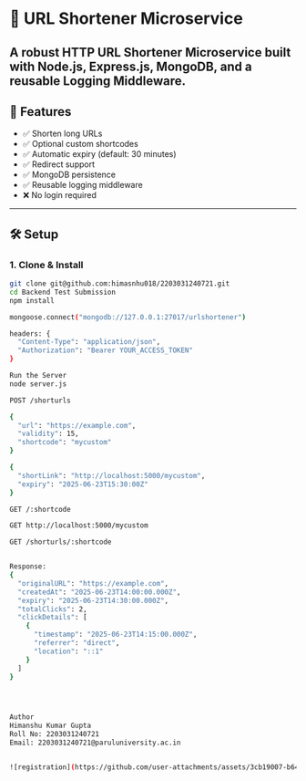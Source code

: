 # 🔗 URL Shortener Microservice

A robust HTTP URL Shortener Microservice built with **Node.js**, **Express.js**, **MongoDB**, and a reusable **Logging Middleware**.
---

## 🧩 Features

- ✅ Shorten long URLs
- ✅ Optional custom shortcodes
- ✅ Automatic expiry (default: 30 minutes)
- ✅ Redirect support
- ✅ MongoDB persistence
- ✅ Reusable logging middleware
- ❌ No login required

---


## 🛠️ Setup

### 1. Clone & Install

```bash
git clone git@github.com:himasnhu018/2203031240721.git
cd Backend Test Submission
npm install

mongoose.connect("mongodb://127.0.0.1:27017/urlshortener")

headers: {
  "Content-Type": "application/json",
  "Authorization": "Bearer YOUR_ACCESS_TOKEN"
}

Run the Server
node server.js

POST /shorturls

{
  "url": "https://example.com",
  "validity": 15,
  "shortcode": "mycustom"
}

{
  "shortLink": "http://localhost:5000/mycustom",
  "expiry": "2025-06-23T15:30:00Z"
}

GET /:shortcode

GET http://localhost:5000/mycustom

GET /shorturls/:shortcode


Response: 
{
  "originalURL": "https://example.com",
  "createdAt": "2025-06-23T14:00:00.000Z",
  "expiry": "2025-06-23T14:30:00.000Z",
  "totalClicks": 2,
  "clickDetails": [
    {
      "timestamp": "2025-06-23T14:15:00.000Z",
      "referrer": "direct",
      "location": "::1"
    }
  ]
}




Author
Himanshu Kumar Gupta
Roll No: 2203031240721
Email: 2203031240721@paruluniversity.ac.in


![registration](https://github.com/user-attachments/assets/3cb19007-b640-410b-aa6e-0f3e88358516)
